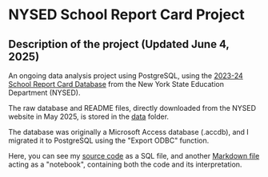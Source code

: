 # NYSED School Report Card Project

## Description of the project (Updated June 4, 2025)

An ongoing data analysis project using PostgreSQL, using the [2023-24 School Report Card Database](https://data.nysed.gov/downloads.php) from the New York State Education Department (NYSED).

The raw database and README files, directly downloaded from the NYSED website in May 2025, is stored in the [data](https://github.com/thaianle/nysed-2024/tree/main/data) folder.

The database was originally a Microsoft Access database (.accdb), and I migrated it to PostgreSQL using the "Export ODBC" function.

Here, you can see my [source code](https://github.com/thaianle/nysed-2024/blob/main/analysis.sql) as a SQL file, and another [Markdown file](https://github.com/thaianle/nysed-2024/blob/main/analysis.md) acting as a "notebook", containing both the code and its interpretation.
